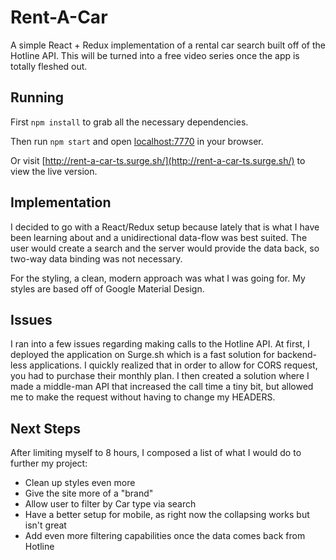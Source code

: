 # Rent-A-Car

A simple React + Redux implementation of a rental car search built off of the Hotline API. This will be turned into a free video series once the app is totally fleshed out.

## Running

First `npm install` to grab all the necessary dependencies.

Then run `npm start` and open <localhost:7770> in your browser.

Or visit [http://rent-a-car-ts.surge.sh/](http://rent-a-car-ts.surge.sh/) to view the live version.

## Implementation

I decided to go with a React/Redux setup because lately that is what I have been learning about and a unidirectional data-flow was best suited. The user would create a search and the server would provide the data back, so two-way data binding was not necessary.

For the styling, a clean, modern approach was what I was going for. My styles are based off of Google Material Design.

## Issues

I ran into a few issues regarding making calls to the Hotline API. At first, I deployed the application on Surge.sh which is a fast solution for backend-less applications. I quickly realized that in order to allow for CORS request, you had to purchase their monthly plan. I then created a solution where I made a middle-man API that increased the call time a tiny bit, but allowed me to make the request without having to change my HEADERS.


## Next Steps

After limiting myself to 8 hours, I composed a list of what I would do to further my project:
- Clean up styles even more
- Give the site more of a "brand"
- Allow user to filter by Car type via search
- Have a better setup for mobile, as right now the collapsing works but isn't great
- Add even more filtering capabilities once the data comes back from Hotline
